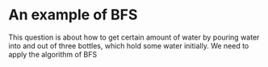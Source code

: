 # An example of BFS
This question is about how to get certain amount of water by pouring water into and out of three bottles, which hold some water initially.
We need to apply the algorithm of BFS
